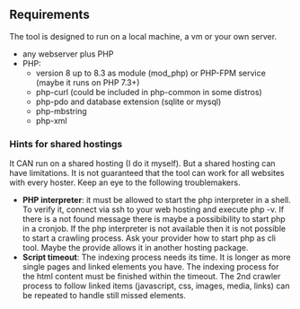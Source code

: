 ## Requirements

The tool is designed to run on a local machine, a vm or your own server.

* any webserver plus PHP 
* PHP: 
  * version 8 up to 8.3 as module (mod_php) or PHP-FPM service (maybe it runs on PHP 7.3+)
  * php-curl (could be included in php-common in some distros)
  * php-pdo and database extension (sqlite or mysql)
  * php-mbstring
  * php-xml

### Hints for shared hostings

It CAN run on a shared hosting (I do it myself). But a shared hosting can have limitations. It is not guaranteed that the tool can work for all websites with every hoster. Keep an eye to the following troublemakers.

* **PHP interpreter**: it must be allowed to start the php interpreter in a shell. To verify it, connect via ssh to your web hosting and execute php -v. If there is a not found message there is maybe a possibibility to start php in a cronjob. If the php interpreter is not available then it is not possible to start a crawling process. Ask your provider how to start php as cli tool. Maybe the provide allows it in another hosting package.
* **Script timeout**: The indexing process needs its time. It is longer as more single pages and linked elements you have. The indexing process for the html content must be finished within the timeout. The 2nd crawler process to follow linked items (javascript, css, images, media, links) can be repeated to handle still missed elements.

